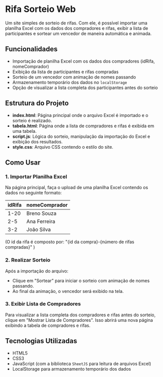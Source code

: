 # Rifa Sorteio Web

Um site simples de sorteio de rifas. Com ele, é possível importar uma planilha Excel com os dados dos compradores e rifas, exibir a lista de participantes e sortear um vencedor de maneira automática e animada.

## Funcionalidades

- Importação de planilha Excel com os dados dos compradores (idRifa, nomeComprador)
- Exibição da lista de participantes e rifas compradas
- Sorteio de um vencedor com animação de nomes passando
- Armazenamento temporário dos dados no `localStorage`
- Opção de visualizar a lista completa dos participantes antes do sorteio

## Estrutura do Projeto

- **index.html**: Página principal onde o arquivo Excel é importado e o sorteio é realizado.
- **tabela.html**: Página onde a lista de compradores e rifas é exibida em uma tabela.
- **script.js**: Lógica do sorteio, manipulação da importação do Excel e exibição dos resultados.
- **style.css**: Arquivo CSS contendo o estilo do site.

## Como Usar

### 1. Importar Planilha Excel
Na página principal, faça o upload de uma planilha Excel contendo os dados no seguinte formato:

| idRifa | nomeComprador |
|--------|---------------|
| 1-20   | Breno Souza   |
| 2-5    | Ana Ferreira  |
| 3-2    | João Silva    |

(O id da rifa é composto por: "{id da compra}-{número de rifas compradas}" )

### 2. Realizar Sorteio
Após a importação do arquivo:
- Clique em "Sortear" para iniciar o sorteio com animação de nomes passando.
- Ao final da animação, o vencedor será exibido na tela.

### 3. Exibir Lista de Compradores
Para visualizar a lista completa dos compradores e rifas antes do sorteio, clique em "Mostrar Lista de Compradores". Isso abrirá uma nova página exibindo a tabela de compradores e rifas.

## Tecnologias Utilizadas

- HTML5
- CSS3
- JavaScript (com a biblioteca `SheetJS` para leitura de arquivos Excel)
- LocalStorage para armazenamento temporário dos dados

